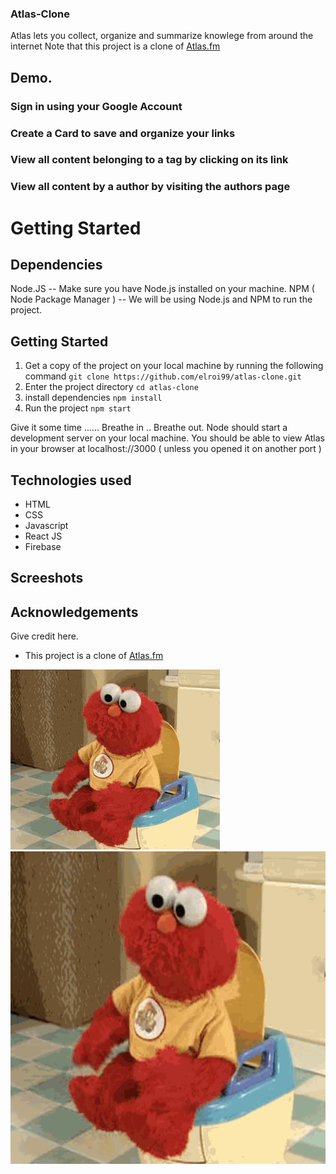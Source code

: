 ### Atlas-Clone 
Atlas lets you collect, organize and summarize knowlege from around the internet
Note that this project is a clone of [Atlas.fm](https://atlas.fm/tony/)


## Demo.

### Sign in using your Google Account

### Create a Card to save and organize your links

### View all content belonging to a tag by clicking on its link

### View all content by a author by visiting the authors page

# Getting Started

## Dependencies
Node.JS -- Make sure you have Node.js installed on your machine. 
NPM ( Node Package Manager ) -- We will be using Node.js and NPM to run the project.

## Getting Started
1. Get a copy of the project on your local machine by running the following command
	 `git clone https://github.com/elroi99/atlas-clone.git`
 2. Enter the project directory 
	 `cd atlas-clone`
 3. install dependencies 
	 `npm install`
 4. Run the project 
	 `npm start`
	 
Give it some time ...... Breathe in .. Breathe out. 
Node should start a development server on your local machine. 
You should be able to view Atlas in your browser at localhost://3000 ( unless you opened it on another port )

## Technologies used 
- HTML
- CSS
- Javascript
- React JS
- Firebase 


## Screeshots 

## Acknowledgements
Give credit here.
- This project is a clone of [Atlas.fm](https://atlas.fm/tony/)

 ![](https://github.com/elroi99/atlas-clone/blob/master/elmo%20gif.gif)
 <img src="https://github.com/elroi99/atlas-clone/blob/master/elmo%20gif.gif" wiidth="500px" height="500px" />
